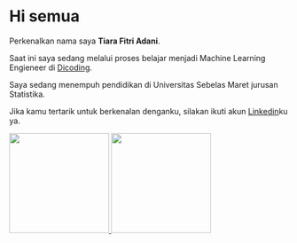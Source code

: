 # Hi semua

Perkenalkan nama saya **Tiara Fitri Adani**.<br>

Saat ini saya sedang melalui proses belajar menjadi Machine Learning Engieneer di [Dicoding](https://www.dicoding.com/).<br>

Saya sedang menempuh pendidikan di Universitas Sebelas Maret jurusan Statistika.<br>

Jika kamu tertarik untuk berkenalan denganku, silakan ikuti akun [Linkedin](https://www.linkedin.com/in/tiarafitriadani/)ku ya.

<p align="left">
<a href="https://github.com/penuliscode">
  <img height="180em" src="https://github-readme-stats-eight-theta.vercel.app/api?username=penuliscode&show_icons=true&theme=algolia&include_all_commits=true&count_private=true"/>
  <img height="180em" src="https://github-readme-stats-eight-theta.vercel.app/api/top-langs/?username=penuliscode&layout=compact&theme=algolia"/>
</a>
</p>

